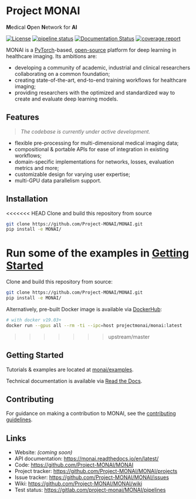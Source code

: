 # Project MONAI
**M**edical **O**pen **N**etwork for **AI**

[![License](https://img.shields.io/badge/License-Apache%202.0-green.svg)](https://opensource.org/licenses/Apache-2.0) [![pipeline status](https://gitlab.com/project-monai/MONAI/badges/master/pipeline.svg)](https://github.com/Project-MONAI/MONAI/commits/master) [![Documentation Status](https://readthedocs.org/projects/monai/badge/?version=latest)](https://monai.readthedocs.io/en/latest/?badge=latest) [![coverage report](https://gitlab.com/project-monai/MONAI/badges/master/coverage.svg)](https://gitlab.com/project-monai/MONAI/pipelines/)


MONAI is a [PyTorch](https://pytorch.org/)-based, [open-source](https://github.com/Project-MONAI/MONAI/blob/master/LICENSE) platform for deep learning in healthcare imaging. Its ambitions are:
- developing a community of academic, industrial and clinical researchers collaborating on a common foundation;
- creating state-of-the-art, end-to-end training workflows for healthcare imaging;
- providing researchers with the optimized and standardized way to create and evaluate deep learning models.


## Features
> _The codebase is currently under active development._

- flexible pre-processing for multi-dimensional medical imaging data;
- compositional & portable APIs for ease of integration in existing workflows;
- domain-specific implementations for networks, losses, evaluation metrics and more;
- customizable design for varying user expertise;
- multi-GPU data parallelism support.

## Installation
<<<<<<< HEAD
Clone and build this repository from source

```bash
git clone https://github.com/Project-MONAI/MONAI.git
pip install -e MONAI/
```

Run some of the examples in [Getting Started](##getting-started)
=======
Clone and build this repository from source:
  ```bash
  git clone https://github.com/Project-MONAI/MONAI.git
  pip install -e MONAI/
  ```

Alternatively, pre-built Docker image is available via [DockerHub](https://hub.docker.com/r/projectmonai/monai):
  ```bash
  # with docker v19.03+
  docker run --gpus all --rm -ti --ipc=host projectmonai/monai:latest
  ```
>>>>>>> upstream/master

## Getting Started

Tutorials & examples are located at [monai/examples](https://github.com/Project-MONAI/MONAI/tree/master/examples).

Technical documentation is available via [Read the Docs](https://monai.readthedocs.io/en/latest/).

## Contributing
For guidance on making a contribution to MONAI, see the [contributing guidelines](https://github.com/Project-MONAI/MONAI/blob/master/CONTRIBUTING.md).

## Links
- Website: _(coming soon)_
- API documentation: https://monai.readthedocs.io/en/latest/
- Code: https://github.com/Project-MONAI/MONAI
- Project tracker: https://github.com/Project-MONAI/MONAI/projects
- Issue tracker: https://github.com/Project-MONAI/MONAI/issues
- Wiki: https://github.com/Project-MONAI/MONAI/wiki
- Test status: https://gitlab.com/project-monai/MONAI/pipelines
